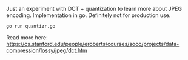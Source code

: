 Just an experiment with DCT + quantization to learn more about JPEG encoding. Implementation in go. Definitely not for production use.

`go run quantizr.go`

Read more here: https://cs.stanford.edu/people/eroberts/courses/soco/projects/data-compression/lossy/jpeg/dct.htm
